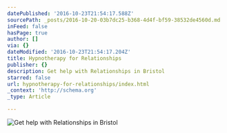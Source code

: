 ```yaml
---
datePublished: '2016-10-23T21:54:17.588Z'
sourcePath: _posts/2016-10-20-03b7dc25-b368-4d4f-bf59-38532de4560d.md
inFeed: false
hasPage: true
author: []
via: {}
dateModified: '2016-10-23T21:54:17.204Z'
title: Hypnotherapy for Relationships
publisher: {}
description: Get help with Relationships in Bristol
starred: false
url: hypnotherapy-for-relationships/index.html
_context: 'http://schema.org'
_type: Article

---
```

![Get help with Relationships in Bristol](https://the-grid-user-content.s3-us-west-2.amazonaws.com/d26e2936-e085-41f2-937e-e62744cf6d4a.jpg)